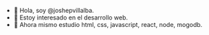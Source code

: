 - 👋 Hola, soy @joshepvillalba.
- 👀 Estoy interesado en el desarrollo web.
- 🌱 Ahora mismo estudio html, css, javascript, react, node, mogodb.

<!---
joshepvillalba/joshepvillalba is a ✨ special ✨ repository because its `README.md` (this file) appears on your GitHub profile.
You can click the Preview link to take a look at your changes.
--->

